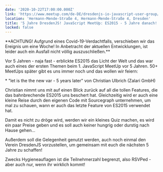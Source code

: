 ```yaml
---
date: '2020-10-22T17:00:00.000Z'
link: 'https://www.meetup.com/de-DE/dresdenjs-io-javascript-user-group/events/wwdfrqybcnblb/'
location: 'Hermann-Mende-Straße 4, Hermann-Mende-Straße 4, Dresden'
title: '5 Jahre DresdenJS! JavaScript MeetUp: ES2015 - 5 Jahre danach!'
locked: false
---
```

\*\*ACHTUNG! Aufgrund eines Covid-19-Verdachtfalls, verschieben wir das Ereignis um eine Woche! In Anbetracht der aktuellen Entwicklungen, ist leider auch ein Ausfall nicht völlig auszuschließen.\*\*

Vor 5 Jahren - naja fast - erblickte ES2015 das Licht der Welt und das war auch eines der ersten Themen beim 1\. JavaScript MeetUp vor 5 Jahren. 50+ MeetUps später gibt es uns immer noch und das wollen wir feiern:

\* "let is the the new var - 5 years later" von Christian Ulbrich (Zalari GmbH)

Christian nimmt uns mit auf einen Blick zurück auf all die tollen Features, die das bahnbrechende ES2015 uns beschert hat. Gleichzeitig wird er auch eine kleine Reise durch den eigenen Code mit Sourcegraph unternehmen, um mal zu schauen, wann er auch das letzte Feature von ES2015 verwendet hat.

Damit es nicht zu dröge wird, werden wir ein kleines Quiz machen, es wird ein paar Preise geben und es soll auch keiner hungrig oder durstig nach Hause gehen...

Außerdem soll die Gelegenheit genutzt werden, auch noch einmal den Verein DresdenJS vorzustellen, um gemeinsam mit euch die nächsten 5 Jahre zu schaffen!

Zwecks Hygieneauflagen ist die Teilnehmerzahl begrenzt, also RSVPed - aber auch nur, wenn ihr wirklich kommt!
